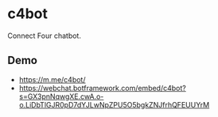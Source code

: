 # c4bot

Connect Four chatbot.

## Demo
- https://m.me/c4bot/
- https://webchat.botframework.com/embed/c4bot?s=GX3pnNqwgXE.cwA.o-o.LiDbTlGJR0pD7dYJLwNpZPU5O5bgkZNJfrhQFEUUYrM
